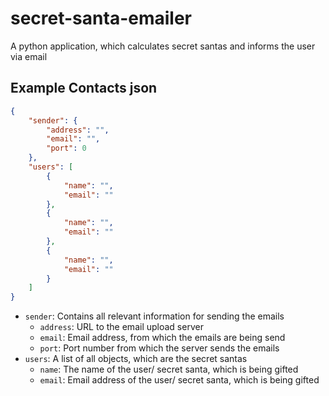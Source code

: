 # secret-santa-emailer
A python application, which calculates secret santas and informs the user via email


## Example Contacts json
```json
{
    "sender": {
        "address": "",
        "email": "",
        "port": 0
    },
    "users": [
        {
            "name": "",
            "email": ""
        },
        {
            "name": "",
            "email": ""
        },
        {
            "name": "",
            "email": ""
        }
    ]
}
```

- `sender`: Contains all relevant information for sending the emails
  - `address`: URL to the email upload server
  - `email`: Email address, from which the emails are being send
  - `port`: Port number from which the server sends the emails
- `users`: A list of all objects, which are the secret santas
  - `name`: The name of the user/ secret santa, which is being gifted
  - `email`: Email address of the user/ secret santa, which is being gifted
